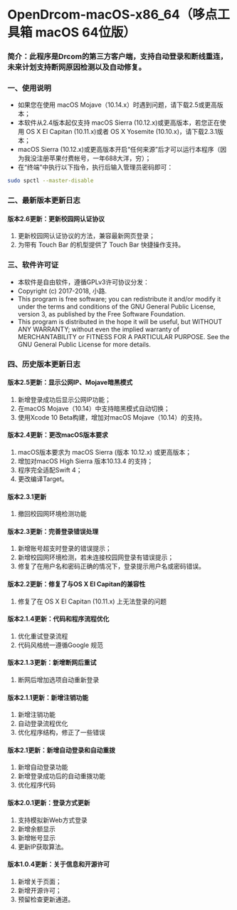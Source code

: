 # OpenDrcom-macOS-x86_64（哆点工具箱 macOS 64位版）
### 简介：此程序是Drcom的第三方客户端，支持自动登录和断线重连，未来计划支持断网原因检测以及自动修复。
  
### 一、使用说明
- 如果您在使用 macOS Mojave（10.14.x）时遇到问题，请下载2.5或更高版本；
- 本软件从2.4版本起仅支持 macOS Sierra (10.12.x)或更高版本，若您正在使用 OS X El Capitan (10.11.x)或者 OS X Yosemite (10.10.x)，请下载2.3.1版本；
- macOS Sierra (10.12.x)或更高版本开启“任何来源”后才可以运行本程序（因为我没注册苹果付费帐号，一年688大洋，穷）；
- 在“终端”中执行以下指令，执行后输入管理员密码即可：

~~~sh
sudo spctl --master-disable
~~~

### 二、最新版本更新日志

#### 版本2.6更新：更新校园网认证协议
1. 更新校园网认证协议的方法，兼容最新网页登录；
2. 为带有 Touch Bar 的机型提供了 Touch Bar 快捷操作支持。

### 三、软件许可证
- 本软件是自由软件，遵循GPLv3许可协议分发：
- Copyright (c) 2017-2018, 小路.
- This program is free software; you can redistribute it and/or modify it under the terms and conditions of the GNU General Public License, version 3, as published by the Free Software Foundation.
- This program is distributed in the hope it will be useful, but WITHOUT ANY WARRANTY; without even the implied warranty of MERCHANTABILITY or FITNESS FOR A PARTICULAR PURPOSE. See the GNU General Public License for more details.

### 四、历史版本更新日志

#### 版本2.5更新：显示公网IP、Mojave暗黑模式
1. 新增登录成功后显示公网IP功能；
2. 在macOS Mojave（10.14）中支持暗黑模式自动切换；
3. 使用Xcode 10 Beta构建，增加对macOS Mojave（10.14）的支持。

#### 版本2.4更新：更改macOS版本要求
1. macOS版本要求为 macOS Sierra (版本 10.12.x) 或更高版本；
2. 增加对macOS High Sierra 版本10.13.4 的支持；
3. 程序完全适配Swift 4；
4. 更改编译Target。

#### 版本2.3.1更新
1. 撤回校园网环境检测功能

#### 版本2.3更新：完善登录错误处理
1. 新增账号超支时登录的错误提示；
2. 新增校园网环境检测，若未连接校园网登录有错误提示；
3. 修复了在用户名和密码正确的情况下，登录提示用户名或密码错误。

#### 版本2.2更新：修复了与OS X El Capitan的兼容性
1. 修复了在 OS X El Capitan (10.11.x) 上无法登录的问题

#### 版本2.1.4更新：代码和程序流程优化
1. 优化重试登录流程
2. 代码风格统一遵循Google 规范

#### 版本2.1.3更新：新增断网后重试
1. 断网后增加选项自动重新登录

#### 版本2.1.1更新：新增注销功能
1. 新增注销功能
2. 自动登录流程优化
3. 优化程序结构，修正了一些错误

#### 版本2.1更新：新增自动登录和自动重拨
1. 新增自动登录功能
2. 新增登录成功后的自动重拨功能
3. 优化程序代码

#### 版本2.0.1更新：登录方式更新
1. 支持模拟新Web方式登录
2. 新增余额显示
3. 新增帐号显示
4. 更新IP获取算法。

#### 版本1.0.4更新：关于信息和开源许可
1. 新增关于页面；
2. 新增开源许可；
3. 预留检查更新通道。
